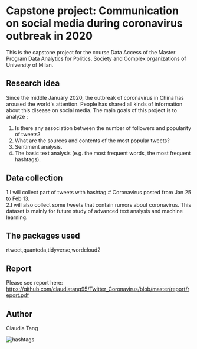 # Capstone project: Communication on social media during coronavirus outbreak in 2020
This is the capstone project for the course Data Access of the Master Program Data Analytics for Politics, Society and Complex organizations of University of Milan.   

## Research idea
Since the middle January 2020, the outbreak of coronavirus in China has aroused the world's attention. People has shared all kinds of information about this disease on social media. 
The main goals of this project is to analyze :
1. Is there any association between the number of followers and popularity of tweets?
2. What are the sources and contents of the most popular tweets?
3. Sentiment analysis.
4. The basic text analysis (e.g. the most frequent words, the most frequent hashtags).

## Data collection
1.I will collect part of tweets with hashtag # Coronavirus posted from Jan 25 to Feb 13.        
2.I will also collect some tweets that contain rumors about coronavirus. This dataset is mainly for future study of advanced text analysis and machine learning.

## The packages used 
rtweet,quanteda,tidyverse,wordcloud2

## Report
Please see report here: https://github.com/claudiatang95/Twitter_Coronavirus/blob/master/report/report.pdf

## Author
Claudia Tang

![hashtags](/figures/hashtags_wordcloud.png)
